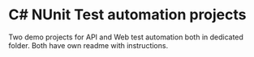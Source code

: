 # C# NUnit Test automation projects

Two demo projects for API and Web test automation both in dedicated folder.
Both have own readme with instructions.
